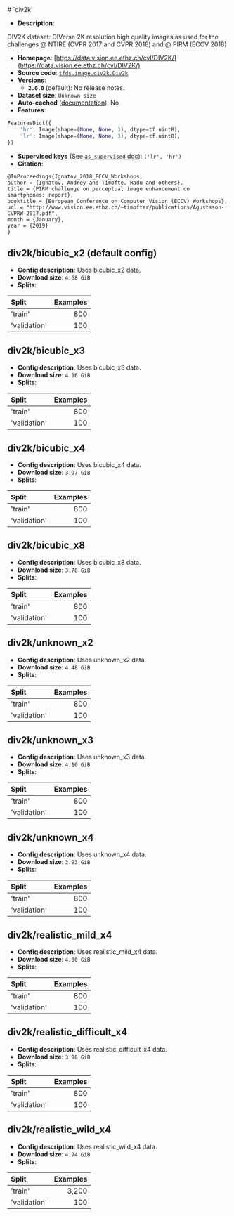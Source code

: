 <div itemscope itemtype="http://schema.org/Dataset">
  <div itemscope itemprop="includedInDataCatalog" itemtype="http://schema.org/DataCatalog">
    <meta itemprop="name" content="TensorFlow Datasets" />
  </div>
  <meta itemprop="name" content="div2k" />
  <meta itemprop="description" content="&#10;DIV2K dataset: DIVerse 2K resolution high quality images as used for the challenges @ NTIRE (CVPR 2017 and CVPR 2018) and @ PIRM (ECCV 2018)&#10;&#10;&#10;To use this dataset:&#10;&#10;```python&#10;import tensorflow_datasets as tfds&#10;&#10;ds = tfds.load(&#x27;div2k&#x27;, split=&#x27;train&#x27;)&#10;for ex in ds.take(4):&#10;  print(ex)&#10;```&#10;&#10;See [the guide](https://www.tensorflow.org/datasets/overview) for more&#10;informations on [tensorflow_datasets](https://www.tensorflow.org/datasets).&#10;&#10;" />
  <meta itemprop="url" content="https://www.tensorflow.org/datasets/catalog/div2k" />
  <meta itemprop="sameAs" content="https://data.vision.ee.ethz.ch/cvl/DIV2K/" />
  <meta itemprop="citation" content="@InProceedings{Ignatov_2018_ECCV_Workshops,&#10;author = {Ignatov, Andrey and Timofte, Radu and others},&#10;title = {PIRM challenge on perceptual image enhancement on smartphones: report},&#10;booktitle = {European Conference on Computer Vision (ECCV) Workshops},&#10;url = &quot;http://www.vision.ee.ethz.ch/~timofter/publications/Agustsson-CVPRW-2017.pdf&quot;,&#10;month = {January},&#10;year = {2019}&#10;}&#10;" />
</div>
# `div2k`

*   **Description**:

DIV2K dataset: DIVerse 2K resolution high quality images as used for the
challenges @ NTIRE (CVPR 2017 and CVPR 2018) and @ PIRM (ECCV 2018)

*   **Homepage**:
    [https://data.vision.ee.ethz.ch/cvl/DIV2K/](https://data.vision.ee.ethz.ch/cvl/DIV2K/)
*   **Source code**:
    [`tfds.image.div2k.Div2k`](https://github.com/tensorflow/datasets/tree/master/tensorflow_datasets/image/div2k.py)
*   **Versions**:
    *   **`2.0.0`** (default): No release notes.
*   **Dataset size**: `Unknown size`
*   **Auto-cached**
    ([documentation](https://www.tensorflow.org/datasets/performances#auto-caching)):
    No
*   **Features**:

```python
FeaturesDict({
    'hr': Image(shape=(None, None, 3), dtype=tf.uint8),
    'lr': Image(shape=(None, None, 3), dtype=tf.uint8),
})
```
*   **Supervised keys** (See
    [`as_supervised` doc](https://www.tensorflow.org/datasets/api_docs/python/tfds/load)):
    `('lr', 'hr')`
*   **Citation**:

```
@InProceedings{Ignatov_2018_ECCV_Workshops,
author = {Ignatov, Andrey and Timofte, Radu and others},
title = {PIRM challenge on perceptual image enhancement on smartphones: report},
booktitle = {European Conference on Computer Vision (ECCV) Workshops},
url = "http://www.vision.ee.ethz.ch/~timofter/publications/Agustsson-CVPRW-2017.pdf",
month = {January},
year = {2019}
}
```

## div2k/bicubic_x2 (default config)

*   **Config description**: Uses bicubic_x2 data.
*   **Download size**: `4.68 GiB`
*   **Splits**:

Split        | Examples
:----------- | -------:
'train'      | 800
'validation' | 100

## div2k/bicubic_x3

*   **Config description**: Uses bicubic_x3 data.
*   **Download size**: `4.16 GiB`
*   **Splits**:

Split        | Examples
:----------- | -------:
'train'      | 800
'validation' | 100

## div2k/bicubic_x4

*   **Config description**: Uses bicubic_x4 data.
*   **Download size**: `3.97 GiB`
*   **Splits**:

Split        | Examples
:----------- | -------:
'train'      | 800
'validation' | 100

## div2k/bicubic_x8

*   **Config description**: Uses bicubic_x8 data.
*   **Download size**: `3.78 GiB`
*   **Splits**:

Split        | Examples
:----------- | -------:
'train'      | 800
'validation' | 100

## div2k/unknown_x2

*   **Config description**: Uses unknown_x2 data.
*   **Download size**: `4.48 GiB`
*   **Splits**:

Split        | Examples
:----------- | -------:
'train'      | 800
'validation' | 100

## div2k/unknown_x3

*   **Config description**: Uses unknown_x3 data.
*   **Download size**: `4.10 GiB`
*   **Splits**:

Split        | Examples
:----------- | -------:
'train'      | 800
'validation' | 100

## div2k/unknown_x4

*   **Config description**: Uses unknown_x4 data.
*   **Download size**: `3.93 GiB`
*   **Splits**:

Split        | Examples
:----------- | -------:
'train'      | 800
'validation' | 100

## div2k/realistic_mild_x4

*   **Config description**: Uses realistic_mild_x4 data.
*   **Download size**: `4.00 GiB`
*   **Splits**:

Split        | Examples
:----------- | -------:
'train'      | 800
'validation' | 100

## div2k/realistic_difficult_x4

*   **Config description**: Uses realistic_difficult_x4 data.
*   **Download size**: `3.98 GiB`
*   **Splits**:

Split        | Examples
:----------- | -------:
'train'      | 800
'validation' | 100

## div2k/realistic_wild_x4

*   **Config description**: Uses realistic_wild_x4 data.
*   **Download size**: `4.74 GiB`
*   **Splits**:

Split        | Examples
:----------- | -------:
'train'      | 3,200
'validation' | 100

